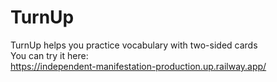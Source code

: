 # TurnUp
TurnUp helps you practice vocabulary with two-sided cards  
You can try it here:  
https://independent-manifestation-production.up.railway.app/
